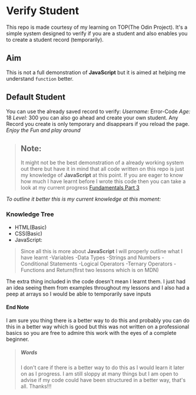 # Verify Student

This repo is made courtesy of my learning on TOP(The Odin Project). It's a simple system designed to verify if you are a student and also enables you to create a student record (temporarily).

## Aim

This is not a full demonstration of **JavaScript** but it is aimed at helping me understand `function` better.

## Default Student

You can use the already saved record to verify:
*Username:* Error-Code
*Age:* 18
*Level:* 300
    you can also go ahead and create your own student. Any Record you create is only temporary and disappears if you reload the page.
_Enjoy the Fun and play around_

> ## Note:
> It might not be the best demonstration of a already working system out there but have it in mind that all code written on this repo is just my knowledge of **JavaScript** at this point. If you are eager to know how much I have learnt before I wrote this code then you can take a look at my current progress [Fundamentals Part 3](https://www.theodinproject.com/lessons/foundations-fundamentals-part-3)

*To outline it better this is my current knowledge at this moment:*
### Knowledge Tree
- HTML(Basic)
- CSS(Basic)
- JavaScript:
> Since all this is more about **JavaScript** I will properly outline what I have learnt
>   -Variables
>   -Data Types
>   -Strings and Numbers
>   -Conditional Statements
>   -Logical Operators
>   -Ternary Operators
>   -Functions and Return(first two lessons which is on MDN)

The extra thing included in the code doesn't mean I learnt them. I just had an idea seeing them from examples throughout my lessons and I also had a peep at arrays so I would be able to temporarily save inputs

#### End Note

I am sure you thing there is a better way to do this and probably you can do this in a better way which is good but this was not written on a professional basics so you are free to admire this work with the eyes of a complete beginner.

> ##### Words
> I don't care if there is a better way to do this as I would learn it later on as I progress. I am still sloppy at many things but I am open to advise if my code could have been structured in a better way, that's all. Thanks!!!